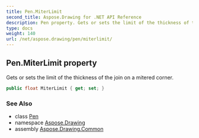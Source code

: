```yaml
---
title: Pen.MiterLimit
second_title: Aspose.Drawing for .NET API Reference
description: Pen property. Gets or sets the limit of the thickness of the join on a mitered corner
type: docs
weight: 140
url: /net/aspose.drawing/pen/miterlimit/
---
```

## Pen.MiterLimit property

Gets or sets the limit of the thickness of the join on a mitered corner.

```csharp
public float MiterLimit { get; set; }
```

### See Also

* class [Pen](../)
* namespace [Aspose.Drawing](../../pen/)
* assembly [Aspose.Drawing.Common](../../../)


